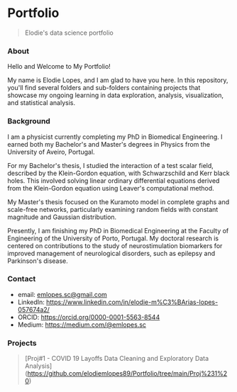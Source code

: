 # Portfolio
> Elodie's data science portfolio

### About 
Hello and Welcome to My Portfolio!

My name is Elodie Lopes, and I am glad to have you here. In this repository, you'll find several folders and sub-folders containing projects that showcase my ongoing learning in data exploration, analysis, visualization, and statistical analysis.

### Background 
I am a physicist currently completing my PhD in Biomedical Engineering. I earned both my Bachelor's and Master's degrees in Physics from the University of Aveiro, Portugal.

For my Bachelor's thesis, I studied the interaction of a test scalar field, described by the Klein-Gordon equation, with Schwarzschild and Kerr black holes. This involved solving linear ordinary differential equations derived from the Klein-Gordon equation using Leaver's computational method.

My Master's thesis focused on the Kuramoto model in complete graphs and scale-free networks, particularly examining random fields with constant magnitude and Gaussian distribution.

Presently, I am finishing my PhD in Biomedical Engineering at the Faculty of Engineering of the University of Porto, Portugal. My doctoral research is centered on contributions to the study of neurostimulation biomarkers for improved management of neurological disorders, such as epilepsy and Parkinson's disease.

### Contact
* email: emlopes.sc@gmail.com
* LinkedIn: https://www.linkedin.com/in/elodie-m%C3%BArias-lopes-057674a2/
* ORCID: https://orcid.org/0000-0001-5563-8544
* Medium: https://medium.com/@emlopes.sc

### Projects
> [Proj#1 - COVID 19 Layoffs Data Cleaning and Exploratory Data Analysis] (https://github.com/elodiemlopes89/Portfolio/tree/main/Proj%231%20)
